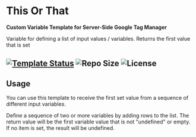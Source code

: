 # This Or That 

**Custom Variable Template for Server-Side Google Tag Manager**

Variable for defining a list of input values / variables. Returns the first value that is set

[![Template Status](https://img.shields.io/badge/Community%20Template%20Gallery%20Status-published-green)](https://tagmanager.google.com/gallery/#/owners/mbaersch/templates/this-or-that) ![Repo Size](https://img.shields.io/github/repo-size/mbaersch/this-or-that) ![License](https://img.shields.io/github/license/mbaersch/this-or-that)
---

## Usage
You can use this template to receive the first set value from a sequence of different input variables. 

Define a sequence of two or more variables by adding rows to the list. The return value will be the first variable value that is not "undefined" or empty. If no item is set, the result will be undefined.